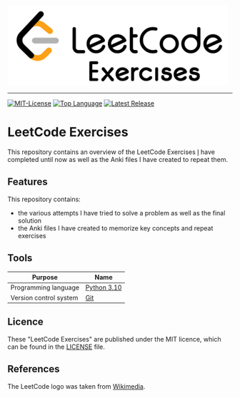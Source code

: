 <img src=img/leetcode_exercises.JPG alt="IMX Gateway Logo" width="494" height="178">

--------------------------------------------------------------------------------
[![MIT-License](https://img.shields.io/github/license/johanneshagspiel/leetcode-exercises)](LICENSE)
[![Top Language](https://img.shields.io/github/languages/top/johanneshagspiel/leetcode-exercises)](https://github.com/johanneshagspiel/leetcode-exercises)
[![Latest Release](https://img.shields.io/github/v/release/johanneshagspiel/leetcode-exercises)](https://github.com/johanneshagspiel/leetcode-exercises/releases/)

# LeetCode Exercises

This repository contains an overview of the LeetCode Exercises [I](https://leetcode.com/johanneshagspiel/) have completed until now as well as the Anki files I have created to repeat them.

## Features

This repository contains:
- the various attempts I have tried to solve a problem as well as the final solution
- the Anki files I have created to memorize key concepts and repeat exercises

## Tools

| Purpose                | Name                                                         |
|------------------------|--------------------------------------------------------------|
| Programming language   | [Python 3.10](https://www.python.org/)                       |
| Version control system | [Git](https://git-scm.com/)                                  |

## Licence

These "LeetCode Exercises" are published under the MIT licence, which can be found in the [LICENSE](LICENSE) file.

## References

The LeetCode logo was taken from [Wikimedia](https://upload.wikimedia.org/wikipedia/commons/thumb/0/0a/LeetCode_Logo_black_with_text.svg/1024px-LeetCode_Logo_black_with_text.svg.png).
